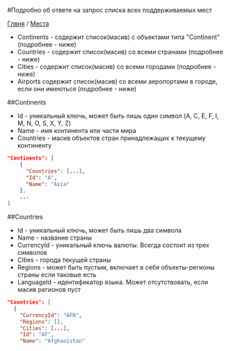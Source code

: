 #Подробно об ответе на запрос списка всех поддерживаемых мест

[Глвня](https://github.com/tolyaganzin/skyscanner-RU) / [Места](https://github.com/tolyaganzin/skyscanner-RU/blob/master/places/places.md)

* Continents	- содержит список(масив) с объектами типа "Continent" (подробнее - ниже)
* Countries	- содержит список(масив) со всеми странами (подробнее - ниже)
* Cities - содержит список(масив) со всеми городами (подробнее - ниже)
* Airports содержит список(масив) со всеми аеропортами в городе, если они имеються (подробнее - ниже)


##Continents

* Id - уникальный ключь, может быть лишь один символ (A, C, E, F, I, M, N, O, S, X, Y, Z)
* Name - имя континента или части мира
* Countries - масив объектов стран принадлежащих к текущему континенту

```json
"Continents": [
    {
      "Countries": [...],
      "Id": "A",
      "Name": "Asia"
    },
    ...
]
```


##Countries

* Id - уникальный ключь, может быть лишь два символа
* Name - название страны
* CurrencyId - уникальный ключь валюты. Всегда состоит из трех символов
* Cities - города текущей страны
* Regions - может быть пустым, включает в себя объекты-регионы страны если таковые есть
* LanguageId - идентификатор языка. Может отсутствовать, если масив регионов пуст

```json
"Countries": [
  {
    "CurrencyId": "AFN",
    "Regions": [],
    "Cities": [...],
    "Id": "AF",
    "Name": "Afghanistan"    
```
